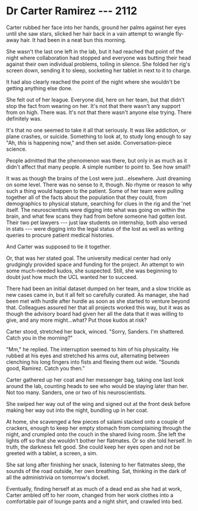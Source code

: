 # Dr Carter Ramirez --- 2112

Carter rubbed her face into her hands, ground her palms against her eyes until she saw stars, slicked her hair back in a vain attempt to wrangle fly-away hair. It had been in a neat bun this morning.

She wasn't the last one left in the lab, but it had reached that point of the night where collaboration had stopped and everyone was butting their head against their own individual problems, toiling in silence. She folded her rig's screen down, sending it to sleep, socketing her tablet in next to it to charge.

It had also clearly reached the point of the night where she wouldn't be getting anything else done.

She felt out of her league. Everyone did, here on her team, but that didn't stop the fact from wearing on her. It's not that there wasn't any support from on high. There was. It's not that there wasn't anyone else trying. There definitely was.

It's that no one seemed to take it all that seriously. It was like addiction, or plane crashes, or suicide. Something to look at, to study long enough to say "Ah, *this* is happening now," and then set aside. Conversation-piece science.

People admitted that the phenomenon was there, but only in as much as it didn't affect that many people. A simple number to point to. See how small?

It was as though the brains of the Lost were just...elsewhere. Just dreaming on some level. There was no sense to it, though. No rhyme or reason to why such a thing would happen to the patient. Some of her team were pulling together all of the facts about the population that they could, from demographics to physical stature, searching for clues in the rig and the 'net itself. The neuroscientists were digging into what was going on within the brain, and what few scans they had from before someone had gotten lost. Their two pet lawyers --- just law students on internship, both also versed in stats --- were digging into the legal status of the lost as well as writing queries to procure patient medical histories.

And Carter was supposed to tie it together.

Or, that was her stated goal. The university medical center had only grudgingly provided space and funding for the project. An attempt to win some much-needed kudos, she suspected. Still, she was beginning to doubt just how much the UCL wanted her to succeed.

There had been an initial dataset dumped on her team, and a slow trickle as new cases came in, but it all felt so carefully curated. As manager, she had been met with hurdle after hurdle as soon as she started to venture beyond that. Colleagues assured her that all projects worked this way, but it was as though the advisory board had given her all the data that it was willing to give, and any more might...what? Put those kudos at risk?

Carter stood, stretched her back, winced. "Sorry, Sanders. I'm shattered. Catch you in the morning?"

"Mm," he replied. The interruption seemed to him of his physicality. He rubbed at his eyes and stretched his arms out, alternating between clenching his long fingers into fists and flexing them out wide. "Sounds good, Ramirez. Catch you then."

Carter gathered up her coat and her messenger bag, taking one last look around the lab, counting heads to see who would be staying later than her. Not too many. Sanders, one or two of his neuroscientists.

She swiped her way out of the wing and signed out at the front desk before making her way out into the night, bundling up in her coat.

At home, she scavenged a few pieces of salami stacked onto a couple of crackers, enough to keep her empty stomach from complaining through the night, and crumpled onto the couch in the shared living room. She left the lights off so that she wouldn't bother her flatmates. Or so she told herself. In truth, the darkness felt good. She could keep her eyes open and not be greeted with a tablet, a screen, a sim.

She sat long after finishing her snack, listening to her flatmates sleep, the sounds of the road outside, her own breathing. Sat, thinking in the dark of all the administrivia on tomorrow's docket.

Eventually, finding herself at as much of a dead end as she had at work, Carter ambled off to her room, changed from her work clothes into a comfortable pair of lounge pants and a night shirt, and crawled into bed.
